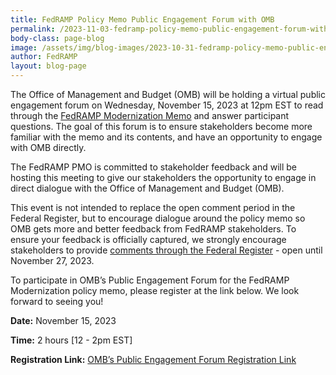 ```yaml
---
title: FedRAMP Policy Memo Public Engagement Forum with OMB
permalink: /2023-11-03-fedramp-policy-memo-public-engagement-forum-with-omb/
body-class: page-blog
image: /assets/img/blog-images/2023-10-31-fedramp-policy-memo-public-engagement-forum-with-omb.png
author: FedRAMP
layout: blog-page
---
```

The Office of Management and Budget (OMB) will be holding a virtual public engagement forum on Wednesday, November 15, 2023 at 12pm EST to read through the <a href="https://www.whitehouse.gov/wp-content/uploads/2023/11/FedRAMP-updated-draft-guidance-2023.pdf" target="_blank" rel="noopener noreferrer">FedRAMP Modernization Memo</a> and answer participant questions. The goal of this forum is to ensure stakeholders become more familiar with the memo and its contents, and have an opportunity to engage with OMB directly.

The FedRAMP PMO is committed to stakeholder feedback and will be hosting this meeting to give our stakeholders the opportunity to engage in direct dialogue with the Office of Management and Budget (OMB).

This event is not intended to replace the open comment period in the Federal Register, but to encourage dialogue around the policy memo so OMB gets more and better feedback from FedRAMP stakeholders. To ensure your feedback is officially captured, we strongly encourage stakeholders to provide <a href="https://www.federalregister.gov/documents/2023/10/27/2023-23839/request-for-comments-on-updated-guidance-for-modernizing-the-federal-risk-authorization-management" target="_blank" rel="noopener noreferrer">comments through the Federal Register</a>  - open until November 27, 2023.

To participate in OMB’s Public Engagement Forum for the FedRAMP Modernization policy memo, please register at the link below. We look forward to seeing you!

<b>Date:</b> November 15, 2023

<b>Time:</b> 2 hours [12 - 2pm EST]

<b>Registration Link:</b> <a href="https://gsa.zoomgov.com/meeting/register/vJItdOGrpzorG5S5bi4cbMRSdXv-g_-Jl1c" target="_blank" rel="noopener noreferrer">OMB’s Public Engagement Forum Registration Link</a>
